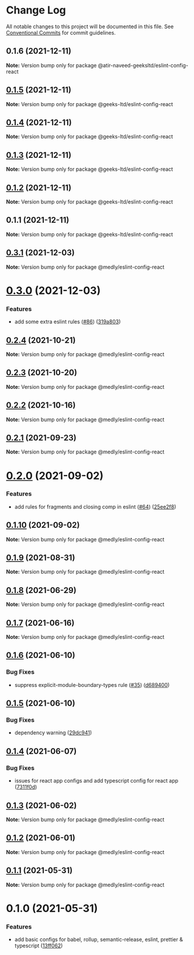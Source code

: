 # Change Log

All notable changes to this project will be documented in this file.
See [Conventional Commits](https://conventionalcommits.org) for commit guidelines.

## 0.1.6 (2021-12-11)

**Note:** Version bump only for package @atir-naveed-geeksltd/eslint-config-react






## [0.1.5](https://github.com/atir-naveed-geeksltd/react-config/compare/@geeks-ltd/eslint-config-react@0.1.4...@geeks-ltd/eslint-config-react@0.1.5) (2021-12-11)

**Note:** Version bump only for package @geeks-ltd/eslint-config-react





## [0.1.4](https://github.com/atir-naveed-geeksltd/react-config/compare/@geeks-ltd/eslint-config-react@0.1.3...@geeks-ltd/eslint-config-react@0.1.4) (2021-12-11)

**Note:** Version bump only for package @geeks-ltd/eslint-config-react





## [0.1.3](https://github.com/atir-naveed-geeksltd/react-config/compare/@geeks-ltd/eslint-config-react@0.1.2...@geeks-ltd/eslint-config-react@0.1.3) (2021-12-11)

**Note:** Version bump only for package @geeks-ltd/eslint-config-react





## [0.1.2](https://github.com/atir-naveed-geeksltd/react-config/compare/@geeks-ltd/eslint-config-react@0.1.1...@geeks-ltd/eslint-config-react@0.1.2) (2021-12-11)

**Note:** Version bump only for package @geeks-ltd/eslint-config-react





## 0.1.1 (2021-12-11)

**Note:** Version bump only for package @geeks-ltd/eslint-config-react






## [0.3.1](https://github.com/medly/configs/compare/@medly/eslint-config-react@0.3.0...@medly/eslint-config-react@0.3.1) (2021-12-03)

**Note:** Version bump only for package @medly/eslint-config-react





# [0.3.0](https://github.com/medly/configs/compare/@medly/eslint-config-react@0.2.4...@medly/eslint-config-react@0.3.0) (2021-12-03)


### Features

* add some extra eslint rules ([#86](https://github.com/medly/configs/issues/86)) ([319a803](https://github.com/medly/configs/commit/319a8033319c8b63634659363de0f8eb473b92fc))





## [0.2.4](https://github.com/medly/configs/compare/@medly/eslint-config-react@0.2.3...@medly/eslint-config-react@0.2.4) (2021-10-21)

**Note:** Version bump only for package @medly/eslint-config-react





## [0.2.3](https://github.com/medly/configs/compare/@medly/eslint-config-react@0.2.2...@medly/eslint-config-react@0.2.3) (2021-10-20)

**Note:** Version bump only for package @medly/eslint-config-react





## [0.2.2](https://github.com/medly/configs/compare/@medly/eslint-config-react@0.2.1...@medly/eslint-config-react@0.2.2) (2021-10-16)

**Note:** Version bump only for package @medly/eslint-config-react





## [0.2.1](https://github.com/medly/configs/compare/@medly/eslint-config-react@0.2.0...@medly/eslint-config-react@0.2.1) (2021-09-23)

**Note:** Version bump only for package @medly/eslint-config-react





# [0.2.0](https://github.com/medly/configs/compare/@medly/eslint-config-react@0.1.10...@medly/eslint-config-react@0.2.0) (2021-09-02)


### Features

* add rules for fragments and closing comp in eslint ([#64](https://github.com/medly/configs/issues/64)) ([25ee2f8](https://github.com/medly/configs/commit/25ee2f85f28b7268e5f9345aa210e1b10f97cd8d))





## [0.1.10](https://github.com/medly/configs/compare/@medly/eslint-config-react@0.1.9...@medly/eslint-config-react@0.1.10) (2021-09-02)

**Note:** Version bump only for package @medly/eslint-config-react





## [0.1.9](https://github.com/medly/configs/compare/@medly/eslint-config-react@0.1.8...@medly/eslint-config-react@0.1.9) (2021-08-31)

**Note:** Version bump only for package @medly/eslint-config-react





## [0.1.8](https://github.com/medly/configs/compare/@medly/eslint-config-react@0.1.7...@medly/eslint-config-react@0.1.8) (2021-06-29)

**Note:** Version bump only for package @medly/eslint-config-react





## [0.1.7](https://github.com/medly/configs/compare/@medly/eslint-config-react@0.1.6...@medly/eslint-config-react@0.1.7) (2021-06-16)

**Note:** Version bump only for package @medly/eslint-config-react





## [0.1.6](https://github.com/medly/configs/compare/@medly/eslint-config-react@0.1.5...@medly/eslint-config-react@0.1.6) (2021-06-10)


### Bug Fixes

* suppress explicit-module-boundary-types rule ([#35](https://github.com/medly/configs/issues/35)) ([d689400](https://github.com/medly/configs/commit/d689400d09520caf5c3913046ded3c2dc4cd0dc8))





## [0.1.5](https://github.com/medly/configs/compare/@medly/eslint-config-react@0.1.4...@medly/eslint-config-react@0.1.5) (2021-06-10)


### Bug Fixes

* dependency warning ([29dc941](https://github.com/medly/configs/commit/29dc9416844032c6d3680fdbecaa3054af4f31f5))





## [0.1.4](https://github.com/medly/configs/compare/@medly/eslint-config-react@0.1.3...@medly/eslint-config-react@0.1.4) (2021-06-07)


### Bug Fixes

* issues for react app configs and add typescript config for react app ([7311f0d](https://github.com/medly/configs/commit/7311f0d210dfd264757b97375e504cc6c097074b))





## [0.1.3](https://github.com/medly/configs/compare/@medly/eslint-config-react@0.1.2...@medly/eslint-config-react@0.1.3) (2021-06-02)

**Note:** Version bump only for package @medly/eslint-config-react





## [0.1.2](https://github.com/medly/configs/compare/@medly/eslint-config-react@0.1.1...@medly/eslint-config-react@0.1.2) (2021-06-01)

**Note:** Version bump only for package @medly/eslint-config-react





## [0.1.1](https://github.com/medly/configs/compare/@medly/eslint-config-react@0.1.0...@medly/eslint-config-react@0.1.1) (2021-05-31)

**Note:** Version bump only for package @medly/eslint-config-react





# 0.1.0 (2021-05-31)


### Features

* add basic configs for babel, rollup, semantic-release, eslint, prettier & typescript ([13ff062](https://github.com/medly/configs/commit/13ff0623177c58378914d01031328d71504653af))
